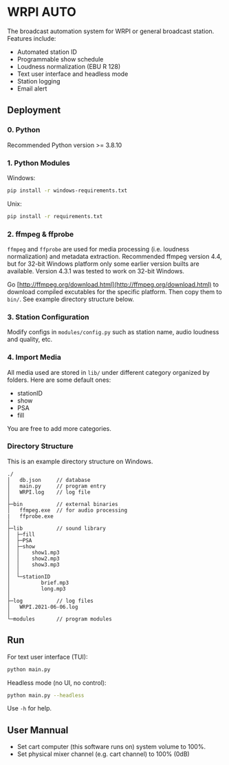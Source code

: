 # WRPI AUTO

The broadcast automation system for WRPI or general broadcast station. Features include:

- Automated station ID
- Programmable show schedule
- Loudness normalization (EBU R 128)
- Text user interface and headless mode
- Station logging
- Email alert

## Deployment

### 0. Python

Recommended Python version >= 3.8.10

### 1. Python Modules

Windows:

```bash
pip install -r windows-requirements.txt
```

Unix:

```bash
pip install -r requirements.txt
```

### 2. ffmpeg & ffprobe

`ffmpeg` and `ffprobe` are used for media processing (i.e. loudness normalization) and metadata extraction. Recommended ffmpeg version 4.4, but for 32-bit Windows platform only some earlier version builts are available. Version 4.3.1 was tested to work on 32-bit Windows.

Go [http://ffmpeg.org/download.html](http://ffmpeg.org/download.html) to download compiled excutables for the specific platform. Then copy them to `bin/`. See example directory structure below.

### 3. Station Configuration

Modify configs in `modules/config.py` such as station name, audio loudness and quality, etc.

### 4. Import Media

All media used are stored in `lib/` under different category organized by folders. Here are some default ones:

- stationID
- show
- PSA
- fill

You are free to add more categories.

### Directory Structure

This is an example directory structure on Windows.

```text
./
│   db.json     // database
│   main.py     // program entry
│   WRPI.log    // log file
│
├─bin           // external binaries
│   ffmpeg.exe  // for audio processing
|   ffprobe.exe
│
├─lib           // sound library
│  ├─fill
│  ├─PSA
│  ├─show
│  │    show1.mp3
│  │    show2.mp3
│  │    show3.mp3
│  │
│  └─stationID
│          brief.mp3
│          long.mp3
│
├─log           // log files
│   WRPI.2021-06-06.log
│
└─modules       // program modules
```

## Run

For text user interface (TUI):

```bash
python main.py
```

Headless mode (no UI, no control):
```bash
python main.py --headless
```

Use `-h` for help.

## User Mannual

- Set cart computer (this software runs on) system volume to 100%.
- Set physical mixer channel (e.g. cart channel) to 100% (0dB)

